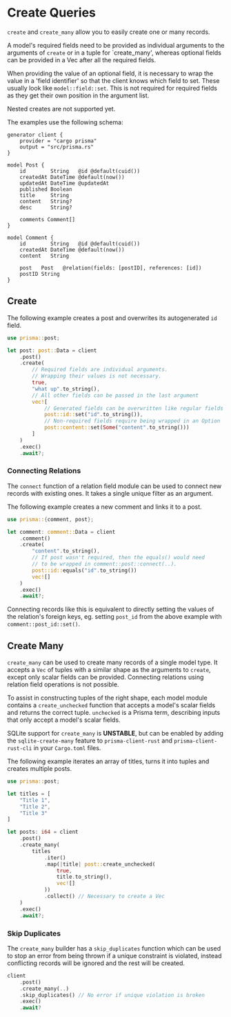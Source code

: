 # Create Queries

`create` and `create_many` allow you to easily create one or many records.

A model's required fields need to be provided as individual arguments to the arguments of `create` or in a tuple for `create_many',
whereas optional fields can be provided in a Vec after all the required fields.

When providing the value of an optional field, it is necessary to wrap the value in a 'field identifier' so that the client
knows which field to set. These usually look like `model::field::set`.
This is not required for required fields as they get their own position in the argument list.

Nested creates are not supported yet.

The examples use the following schema:

```prisma
generator client {
    provider = "cargo prisma"
    output = "src/prisma.rs"
}

model Post {
    id        String   @id @default(cuid())
    createdAt DateTime @default(now())
    updatedAt DateTime @updatedAt
    published Boolean
    title     String
    content   String?
    desc      String?

    comments Comment[]
}

model Comment {
    id        String   @id @default(cuid())
    createdAt DateTime @default(now())
    content   String

    post   Post   @relation(fields: [postID], references: [id])
    postID String
}
```

## Create 

The following example creates a post and overwrites its autogenerated `id` field.

```rust
use prisma::post;

let post: post::Data = client
    .post()
    .create(
        // Required fields are individual arguments.
        // Wrapping their values is not necessary.
        true,
        "what up".to_string(),
        // All other fields can be passed in the last argument
        vec![
            // Generated fields can be overwritten like regular fields
            post::id::set("id".to_string()),
            // Non-required fields require being wrapped in an Option
            post::content::set(Some("content".to_string()))
        ]
    )
    .exec()
    .await?;
```

### Connecting Relations

The `connect` function of a relation field module can be used to connect new records with existing ones.
It takes a single unique filter as an argument.

The following example creates a new comment and links it to a post.

```rust
use prisma::{comment, post};

let comment: comment::Data = client
    .comment()
    .create(
        "content".to_string(),
        // If post wasn't required, then the equals() would need
        // to be wrapped in comment::post::connect(..).
        post::id::equals("id".to_string())
        vec![]
    )
    .exec()
    .await?;
```


Connecting records like this is equivalent to directly setting the values of the relation's foreign keys, eg.
setting `post_id` from the above example with `comment::post_id::set()`.

## Create Many

`create_many` can be used to create many records of a single model type.
It accepts a `Vec` of tuples with a similar shape as the arguments to `create`,
except only scalar fields can be provided.
Connecting relations using relation field operations is not possible.

To assist in constructing tuples of the right shape,
each model module contains a `create_unchecked` function that accepts a model's scalar fields and returns the correct tuple.
`unchecked` is a Prisma term,
describing inputs that only accept a model's scalar fields.

SQLite support for `create_many` is **UNSTABLE**, but can be enabled by adding the `sqlite-create-many` feature to `prisma-client-rust` and `prisma-client-rust-cli` in your `Cargo.toml` files.

The following example iterates an array of titles, turns it into tuples and creates multiple posts.

```rust
use prisma::post;

let titles = [
    "Title 1",
    "Title 2",
    "Title 3"
]

let posts: i64 = client
    .post()
    .create_many(
        titles
            .iter()
            .map(|title| post::create_unchecked( 
                true,
                title.to_string(),
                vec![]
            ))
            .collect() // Necessary to create a Vec
    )
    .exec()
    .await?;
```

### Skip Duplicates

The `create_many` builder has a `skip_duplicates` function which can be used to stop an
error from being thrown if a unique constraint is violated,
instead conflicting records will be ignored and the rest will be created.

```rust
client
    .post()
    .create_many(..)
    .skip_duplicates() // No error if unique violation is broken
    .exec()
    .await?
```

